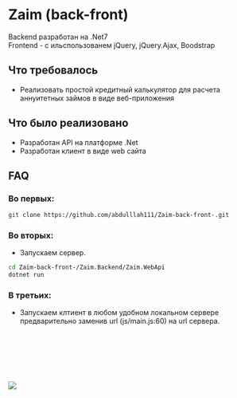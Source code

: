 
# Zaim (back-front)

Backend разработан на .Net7 <br/>
Frontend - с ильспользованем jQuery, jQuery.Ajax, Boodstrap



## Что требовалось
- Реализовать простой кредитный калькулятор для расчета аннуитетных займов в виде веб-приложения

## Что было реализовано
- Разработан API на платформе .Net
- Разработан клиент в виде web сайта

## FAQ

### Во первых:
```bash
git clone https://github.com/abdulllah111/Zaim-back-front-.git
```

### Во вторых:

- Запускаем сервер.
```bash
cd Zaim-back-front-/Zaim.Backend/Zaim.WebApi
dotnet run
```

### В третьих:

- Запускаем клтиент в любом удобном локальном сервере предварительно заменив url (js/main.js:60) на url сервера.




</br>
</br>
</br>
</br>
</br>

![](https://komarev.com/ghpvc/?username=abdulllah111&color=green )
